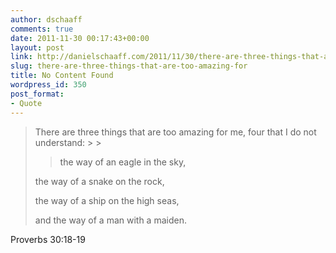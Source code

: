 ```yaml
---
author: dschaaff
comments: true
date: 2011-11-30 00:17:43+00:00
layout: post
link: http://danielschaaff.com/2011/11/30/there-are-three-things-that-are-too-amazing-for/
slug: there-are-three-things-that-are-too-amazing-for
title: No Content Found
wordpress_id: 350
post_format:
- Quote
---
```


<blockquote>There are three things that are too amazing for me, four that I do not understand:
> 
> 


> 
> the way of an eagle in the sky,  

  the way of a snake on the rock,  

the way of a ship on the high seas,  

  and the way of a man with a maiden.
> 
> </blockquote>





Proverbs 30:18-19
